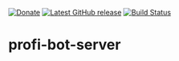 [![Donate](https://img.shields.io/badge/-%E2%99%A5%20Donate-%23ff69b4)](https://hmlendea.go.ro/fund.html) [![Latest GitHub release](https://img.shields.io/github/v/release/hmlendea/profi-bot-server)](https://github.com/hmlendea/profi-bot-server/releases/latest) [![Build Status](https://github.com/hmlendea/profi-bot-server/actions/workflows/dotnet.yml/badge.svg)](https://github.com/hmlendea/profi-bot-server/actions/workflows/dotnet.yml)

# profi-bot-server
